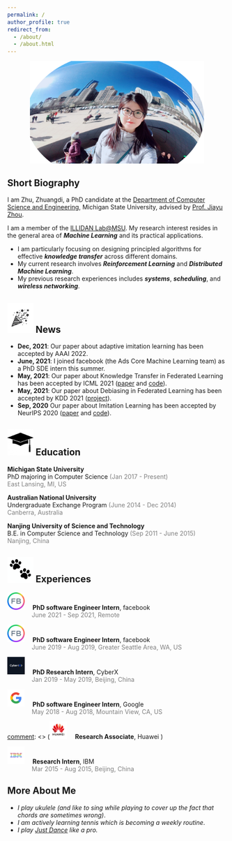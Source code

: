 ```yaml
---
permalink: /
author_profile: true
redirect_from: 
  - /about/
  - /about.html
---
```



<p align="center">
 <img src="/images/profile.png?raw=true" alt="Photo" style="width: 400px;"/> 
</p>


## Short Biography

[comment]: <> (I am Zhu, Zhuangdi &#40;朱 [庄]&#40;https://en.wikipedia.org/wiki/Zhuang_Zhou&#41; [翟]&#40;https://en.wikipedia.org/wiki/Mozi&#41;&#41;, a PhD student at the [Department of Computer Science and Engineering]&#40;https://www.cse.msu.edu/&#41;, Michigan State University, advised by [Prof. Jiayu Zhou]&#40;https://jiayuzhou.github.io/&#41;.)
I am Zhu, Zhuangdi, a PhD candidate at the [Department of Computer Science and Engineering](https://www.cse.msu.edu/), Michigan State University, advised by [Prof. Jiayu Zhou](https://jiayuzhou.github.io/).

I am a member of the [ILLIDAN Lab@MSU](https://illidanlab.github.io/). My research interest resides in the general area of ***Machine Learning*** and its practical applications. 
* I am particularly focusing on designing principled algorithms for effective ***knowledge transfer*** across different domains.
* My current research involves ***Reinforcement Learning*** and ***Distributed Machine Learning***. 
* My previous research experiences includes  ***systems***, ***scheduling***, and ***wireless networking***.


## <img src="/images/logos/celebrate.png?raw=true" alt="Photo" style="width: 60px;"/> News

* **Dec, 2021**: Our paper about adaptive imitation learning has been accepted by AAAI 2022. 
* **June, 2021**: I joined facebook (the Ads Core Machine Learning team) as a PhD SDE intern this summer. 
* **May, 2021**: Our paper about Knowledge Transfer in Federated Learning has been accepted by ICML 2021 ([paper](https://arxiv.org/pdf/2105.10056.pdf) and [code](https://github.com/zhuangdizhu/FedGen)).
* **May, 2021**: Our paper about Debiasing in Federated Learning has been accepted by KDD 2021 ([project](https://jyhong.gitlab.io/project/federated-learning/)).
* **Sep, 2020** Our paper about Imitation Learning has been accepted by NeurIPS 2020 ([paper](https://papers.nips.cc/paper/2020/file/92977ae4d2ba21425a59afb269c2a14e-Paper.pdf) and [code](https://github.com/illidanlab/opolo-code)).


## <img src="/images/logos/education.jpeg?raw=true" alt="Photo" style="width: 60px;"/> Education 
**Michigan State University** \
PhD majoring in Computer Science <span style="color: grey;">(Jan 2017 - Present)</span>  
<span style="color: grey;">East Lansing, MI, US</span> 


**Australian National University** \
Undergraduate Exchange Program <span style="color: grey;">(June 2014 - Dec 2014)</span> \
<span style="color: grey;">Canberra, Australia</span>



**Nanjing University of Science and Technology** \
B.E. in Computer Science and Technology <span style="color: grey;">(Sep 2011 - June 2015) </span>\
<span style="color: grey;">Nanjing, China</span>


## <img src="/images/logos/paw.png?raw=true" alt="Photo" style="width: 60px;"/> Experiences 

<img src="/images/logos/fb.jpeg?raw=true" alt="Photo" style="width: 40px;"/>  &emsp;**PhD software Engineer Intern**, facebook \
&emsp;&emsp;&emsp;&emsp;<span style="color: grey;">June 2021 - Sep 2021, Remote </span> 

<img src="/images/logos/fb.jpeg?raw=true" alt="Photo" style="width: 40px;"/>  &emsp;**PhD software Engineer Intern**, facebook \
&emsp;&emsp;&emsp;&emsp;<span style="color: grey;">June 2019 - Aug 2019, Greater Seattle Area, WA, US </span> 

[<img src="/images/logos/cyberx.jpeg?raw=true" alt="Photo" style="width: 40px;"/>](https://www.cyberx.com/)  &emsp;**PhD Research Intern**, CyberX \
&emsp;&emsp;&emsp;&emsp;<span style="color: grey;">Jan 2019 - May 2019, Beijing, China </span> 

<img src="/images/logos/google.png?raw=true" alt="Photo" style="width: 40px;"/>  &emsp;**PhD software Engineer Intern**, Google \
&emsp;&emsp;&emsp;&emsp;<span style="color: grey;">May 2018 - Aug 2018, Mountain View, CA, US </span> 

[comment]: <> (<img src="/images/logos/huawei.png?raw=true" alt="Photo" style="width: 40px;"/>  &emsp;**Research Associate**, Huawei \)

[comment]: <> (&emsp;&emsp;&emsp;&emsp;<span style="color: grey;">March 2016 - Aug 2016, Hong Kong, China </span> )


<img src="/images/logos/ibm.jpeg?raw=true" alt="Photo" style="width: 40px;"/>  &emsp;**Research Intern**, IBM \
&emsp;&emsp;&emsp;&emsp;<span style="color: grey;">Mar 2015 - Aug 2015, Beijing, China </span> 

## More About Me

* *I play ukulele (and like to sing while playing to cover up the fact that chords are sometimes wrong)*.  
* *I am actively learning tennis which is becoming a weekly routine*.
* *I play [Just Dance](https://www.ubisoft.com/en-us/game/just-dance/2021) like a pro.*